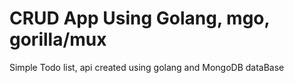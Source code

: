 # CRUD App Using Golang, mgo, gorilla/mux

  Simple Todo list, api created using golang and MongoDB dataBase
  
